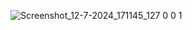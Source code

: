 ![Screenshot_12-7-2024_171145_127 0 0 1](https://github.com/user-attachments/assets/9e934fd5-2efa-49f2-8954-c8f8c018635f)
